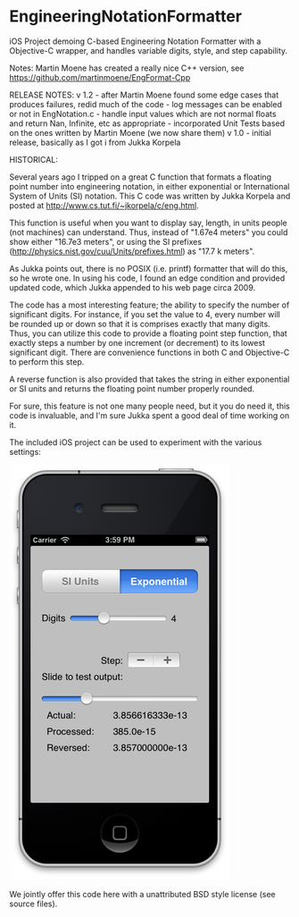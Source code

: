 EngineeringNotationFormatter
============================

iOS Project demoing C-based Engineering Notation Formatter with a Objective-C wrapper, and handles variable digits, style, and step capability.

Notes:
    Martin Moene has created a really nice C++ version, see https://github.com/martinmoene/EngFormat-Cpp
	
RELEASE NOTES: 
    v 1.2 - after Martin Moene found some edge cases that produces failures, redid much of the code
          - log messages can be enabled or not in EngNotation.c
		  - handle input values which are not normal floats and return Nan, Infinite, etc as appropriate
		  - incorporated Unit Tests based on the ones written by Martin Moene (we now share them)
    v 1.0 - initial release, basically as I got i from Jukka Korpela

HISTORICAL:

Several years ago I tripped on a great C function that formats a floating point number into engineering notation, in either exponential or International System of Units (SI) notation. This C code was written by Jukka Korpela and posted at http://www.cs.tut.fi/~jkorpela/c/eng.html.

This function is useful when you want to display say, length, in units people (not machines) can understand. Thus, instead of "1.67e4 meters" you could show either "16.7e3 meters", or using the SI prefixes (http://physics.nist.gov/cuu/Units/prefixes.html) as "17.7 k meters".

As Jukka points out, there is no POSIX (i.e. printf) formatter that will do this, so he wrote one. In using his code, I found an edge condition and provided updated code, which Jukka appended to his web page circa 2009.

The code has a most interesting feature; the ability to specify the number of significant digits. For instance, if you set the value to 4, every number will be rounded up or down so that it is comprises exactly that many digits. Thus, you can utilize this code to provide a floating point step function, that exactly steps a number by one increment (or decrement) to its lowest significant digit. There are convenience functions in both C and Objective-C to perform this step.

A reverse function is also provided that takes the string in either exponential or SI units and returns the floating point number properly rounded.

For sure, this feature is not one many people need, but it you do need it, this code is invaluable, and I'm sure Jukka spent a good deal of time working on it.

The included iOS project can be used to experiment with the various settings:

![ScreenShot](./AppScreenShot.png)

We jointly offer this code here with a unattributed BSD style license (see source files).
